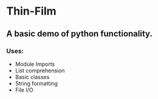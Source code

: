 # Thin-Film
## A basic demo of python functionality.
### Uses:
- Module Imports
- List comprehension
- Basic classes
- String formatting
- File I/O
